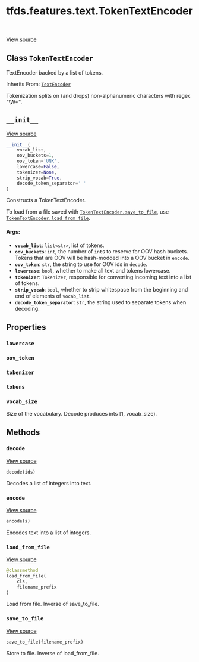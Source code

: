 <div itemscope itemtype="http://developers.google.com/ReferenceObject">
<meta itemprop="name" content="tfds.features.text.TokenTextEncoder" />
<meta itemprop="path" content="Stable" />
<meta itemprop="property" content="lowercase"/>
<meta itemprop="property" content="oov_token"/>
<meta itemprop="property" content="tokenizer"/>
<meta itemprop="property" content="tokens"/>
<meta itemprop="property" content="vocab_size"/>
<meta itemprop="property" content="__init__"/>
<meta itemprop="property" content="decode"/>
<meta itemprop="property" content="encode"/>
<meta itemprop="property" content="load_from_file"/>
<meta itemprop="property" content="save_to_file"/>
</div>

# tfds.features.text.TokenTextEncoder

<!-- Insert buttons and diff -->

<table class="tfo-notebook-buttons tfo-api" align="left">
</table>

<a target="_blank" href="https://github.com/tensorflow/datasets/tree/master/tensorflow_datasets/core/features/text/text_encoder.py">View
source</a>

## Class `TokenTextEncoder`

TextEncoder backed by a list of tokens.

Inherits From: [`TextEncoder`](../../../tfds/features/text/TextEncoder.md)

<!-- Placeholder for "Used in" -->

Tokenization splits on (and drops) non-alphanumeric characters with
regex "\W+".

<h2 id="__init__"><code>__init__</code></h2>

<a target="_blank" href="https://github.com/tensorflow/datasets/tree/master/tensorflow_datasets/core/features/text/text_encoder.py">View
source</a>

```python
__init__(
    vocab_list,
    oov_buckets=1,
    oov_token='UNK',
    lowercase=False,
    tokenizer=None,
    strip_vocab=True,
    decode_token_separator=' '
)
```

Constructs a TokenTextEncoder.

To load from a file saved with
<a href="../../../tfds/features/text/TokenTextEncoder.md#save_to_file"><code>TokenTextEncoder.save_to_file</code></a>,
use
<a href="../../../tfds/features/text/TokenTextEncoder.md#load_from_file"><code>TokenTextEncoder.load_from_file</code></a>.

#### Args:

*   <b>`vocab_list`</b>: `list<str>`, list of tokens.
*   <b>`oov_buckets`</b>: `int`, the number of `int`s to reserve for OOV hash
    buckets. Tokens that are OOV will be hash-modded into a OOV bucket in
    `encode`.
*   <b>`oov_token`</b>: `str`, the string to use for OOV ids in `decode`.
*   <b>`lowercase`</b>: `bool`, whether to make all text and tokens lowercase.
*   <b>`tokenizer`</b>: `Tokenizer`, responsible for converting incoming text
    into a list of tokens.
*   <b>`strip_vocab`</b>: `bool`, whether to strip whitespace from the beginning
    and end of elements of `vocab_list`.
*   <b>`decode_token_separator`</b>: `str`, the string used to separate tokens
    when decoding.

## Properties

<h3 id="lowercase"><code>lowercase</code></h3>

<h3 id="oov_token"><code>oov_token</code></h3>

<h3 id="tokenizer"><code>tokenizer</code></h3>

<h3 id="tokens"><code>tokens</code></h3>

<h3 id="vocab_size"><code>vocab_size</code></h3>

Size of the vocabulary. Decode produces ints [1, vocab_size).

## Methods

<h3 id="decode"><code>decode</code></h3>

<a target="_blank" href="https://github.com/tensorflow/datasets/tree/master/tensorflow_datasets/core/features/text/text_encoder.py">View
source</a>

``` python
decode(ids)
```

Decodes a list of integers into text.

<h3 id="encode"><code>encode</code></h3>

<a target="_blank" href="https://github.com/tensorflow/datasets/tree/master/tensorflow_datasets/core/features/text/text_encoder.py">View
source</a>

``` python
encode(s)
```

Encodes text into a list of integers.

<h3 id="load_from_file"><code>load_from_file</code></h3>

<a target="_blank" href="https://github.com/tensorflow/datasets/tree/master/tensorflow_datasets/core/features/text/text_encoder.py">View
source</a>

``` python
@classmethod
load_from_file(
    cls,
    filename_prefix
)
```

Load from file. Inverse of save_to_file.

<h3 id="save_to_file"><code>save_to_file</code></h3>

<a target="_blank" href="https://github.com/tensorflow/datasets/tree/master/tensorflow_datasets/core/features/text/text_encoder.py">View
source</a>

``` python
save_to_file(filename_prefix)
```

Store to file. Inverse of load_from_file.
